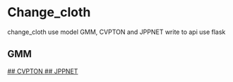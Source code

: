 # Change_cloth
change_cloth use model GMM, CVPTON and JPPNET write to api use flask
## GMM
<a href="https://arxiv.org/abs/1711.08447v1" title="VITON: An Image-based Virtual Try-on Network"/>
## CVPTON
<a href="https://arxiv.org/abs/1807.07688" title="Toward Characteristic-Preserving Image-based Virtual Try-On Network"/>
## JPPNET
<a href="https://arxiv.org/abs/1804.01984" title="Look into Person: Joint Body Parsing & Pose Estimation Network and A New Benchmark"/> 
